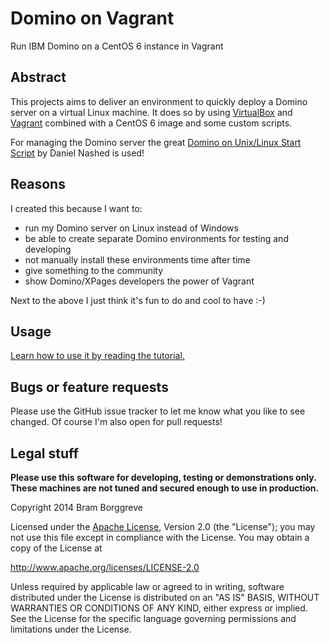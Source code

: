 

# Domino on Vagrant

Run IBM Domino on a CentOS 6 instance in Vagrant

## Abstract

This projects aims to deliver an environment to quickly deploy a Domino server on a virtual Linux machine. It does so by using [VirtualBox](https://www.virtualbox.org/) and [Vagrant](https://www.vagrantup.com/) combined with a CentOS 6 image and some custom scripts.

For managing the Domino server the great [Domino on Unix/Linux Start Script](http://www.nashcom.de/nshweb/pages/startscript.htm) by Daniel Nashed is used!

## Reasons

I created this because I want to:

* run my Domino server on Linux instead of Windows
* be able to create separate Domino environments for testing and developing
* not manually install these environments time after time
* give something to the community
* show Domino/XPages developers the power of Vagrant

Next to the above I just think it's fun to do and cool to have :-)

## Usage
[Learn how to use it by reading the tutorial.](TUTORIAL.md)

## Bugs or feature requests

Please use the GitHub issue tracker to let me know what you like to see changed. Of course I'm also open for pull requests!

## Legal stuff

**Please use this software for developing, testing or demonstrations only. These machines are not tuned and secured enough to use in production.**

Copyright 2014 Bram Borggreve

 Licensed under the [Apache License](LICENSE), Version 2.0 (the "License");
 you may not use this file except in compliance with the License.
 You may obtain a copy of the License at

   http://www.apache.org/licenses/LICENSE-2.0

 Unless required by applicable law or agreed to in writing, software
 distributed under the License is distributed on an "AS IS" BASIS,
 WITHOUT WARRANTIES OR CONDITIONS OF ANY KIND, either express or implied.
 See the License for the specific language governing permissions and
 limitations under the License.
